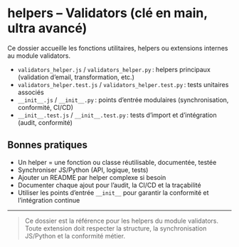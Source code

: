 # helpers – Validators (clé en main, ultra avancé)

Ce dossier accueille les fonctions utilitaires, helpers ou extensions internes au module validators.

- `validators_helper.js` / `validators_helper.py` : helpers principaux (validation d’email, transformation, etc.)
- `validators_helper.test.js` / `validators_helper.test.py` : tests unitaires associés
- `__init__.js` / `__init__.py` : points d’entrée modulaires (synchronisation, conformité, CI/CD)
- `__init__.test.js` / `__init__.test.py` : tests d’import et d’intégration (audit, conformité)

## Bonnes pratiques
- Un helper = une fonction ou classe réutilisable, documentée, testée
- Synchroniser JS/Python (API, logique, tests)
- Ajouter un README par helper complexe si besoin
- Documenter chaque ajout pour l’audit, la CI/CD et la traçabilité
- Utiliser les points d’entrée `__init__` pour garantir la conformité et l’intégration continue

---

> Ce dossier est la référence pour les helpers du module validators. Toute extension doit respecter la structure, la synchronisation JS/Python et la conformité métier.
